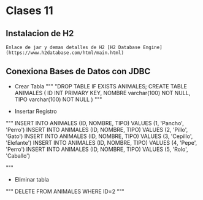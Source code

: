 # Clases 11

## Instalacion de H2
    Enlace de jar y demas detalles de H2 [H2 Database Engine](https://www.h2database.com/html/main.html)

## Conexiona Bases de Datos con JDBC

- Crear Tabla
"""
"DROP TABLE IF EXISTS ANIMALES; CREATE TABLE ANIMALES 
 (  ID INT PRIMARY KEY,
    NOMBRE varchar(100) NOT NULL, 
    TIPO varchar(100) NOT NULL )
"""

- Insertar Registro

"""
INSERT INTO ANIMALES (ID, NOMBRE, TIPO) VALUES (1, 'Pancho', 'Perro')
INSERT INTO ANIMALES (ID, NOMBRE, TIPO) VALUES (2, 'Pillo', 'Gato')
INSERT INTO ANIMALES (ID, NOMBRE, TIPO) VALUES (3, 'Cepillo', 'Elefante')
INSERT INTO ANIMALES (ID, NOMBRE, TIPO) VALUES (4, 'Pepe', 'Perro')
INSERT INTO ANIMALES (ID, NOMBRE, TIPO) VALUES (5, 'Rolo', 'Caballo')

"""

- Eliminar tabla

"""
    DELETE FROM ANIMALES WHERE ID=2
"""
